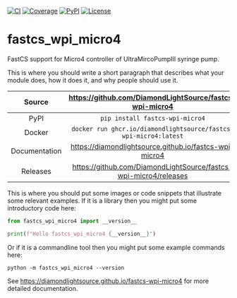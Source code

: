 [![CI](https://github.com/DiamondLightSource/fastcs-wpi-micro4/actions/workflows/ci.yml/badge.svg)](https://github.com/DiamondLightSource/fastcs-wpi-micro4/actions/workflows/ci.yml)
[![Coverage](https://codecov.io/gh/DiamondLightSource/fastcs-wpi-micro4/branch/main/graph/badge.svg)](https://codecov.io/gh/DiamondLightSource/fastcs-wpi-micro4)
[![PyPI](https://img.shields.io/pypi/v/fastcs-wpi-micro4.svg)](https://pypi.org/project/fastcs-wpi-micro4)
[![License](https://img.shields.io/badge/License-Apache%202.0-blue.svg)](https://www.apache.org/licenses/LICENSE-2.0)

# fastcs_wpi_micro4

FastCS support for Micro4 controller of UltraMircoPumpIII syringe pump.

This is where you should write a short paragraph that describes what your module does,
how it does it, and why people should use it.

Source          | <https://github.com/DiamondLightSource/fastcs-wpi-micro4>
:---:           | :---:
PyPI            | `pip install fastcs-wpi-micro4`
Docker          | `docker run ghcr.io/diamondlightsource/fastcs-wpi-micro4:latest`
Documentation   | <https://diamondlightsource.github.io/fastcs-wpi-micro4>
Releases        | <https://github.com/DiamondLightSource/fastcs-wpi-micro4/releases>

This is where you should put some images or code snippets that illustrate
some relevant examples. If it is a library then you might put some
introductory code here:

```python
from fastcs_wpi_micro4 import __version__

print(f"Hello fastcs_wpi_micro4 {__version__}")
```

Or if it is a commandline tool then you might put some example commands here:

```
python -m fastcs_wpi_micro4 --version
```

<!-- README only content. Anything below this line won't be included in index.md -->

See https://diamondlightsource.github.io/fastcs-wpi-micro4 for more detailed documentation.
